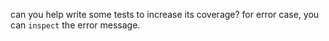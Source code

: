 can you help write some tests to increase its coverage?
for error case, you can `inspect` the error message.